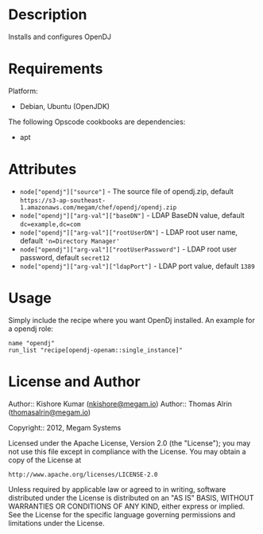 Description
===========

Installs and configures OpenDJ

Requirements
============
	
Platform:

* Debian, Ubuntu (OpenJDK)

The following Opscode cookbooks are dependencies:

* apt

Attributes
==========
* `node["opendj"]["source"]` - The source file of opendj.zip, default `https://s3-ap-southeast-1.amazonaws.com/megam/chef/opendj/opendj.zip`
* `node["opendj"]["arg-val"]["baseDN"]` - LDAP BaseDN value, default `dc=example,dc=com`
* `node["opendj"]["arg-val"]["rootUserDN"]` - LDAP root user name, default `'n=Directory Manager'`
* `node["opendj"]["arg-val"]["rootUserPassword"]` - LDAP root user password, default `secret12`
* `node["opendj"]["arg-val"]["ldapPort"]` - LDAP port value, default `1389`

Usage
=====

Simply include the recipe where you want OpenDj installed.
An example for a opendj role:

    name "opendj"
    run_list "recipe[opendj-openam::single_instance]"

License and Author
==================

Author:: Kishore Kumar (<nkishore@megam.io>)
Author:: Thomas Alrin (<thomasalrin@megam.io>)

Copyright:: 2012, Megam Systems

Licensed under the Apache License, Version 2.0 (the "License");
you may not use this file except in compliance with the License.
You may obtain a copy of the License at

    http://www.apache.org/licenses/LICENSE-2.0

Unless required by applicable law or agreed to in writing, software
distributed under the License is distributed on an "AS IS" BASIS,
WITHOUT WARRANTIES OR CONDITIONS OF ANY KIND, either express or implied.
See the License for the specific language governing permissions and
limitations under the License.
